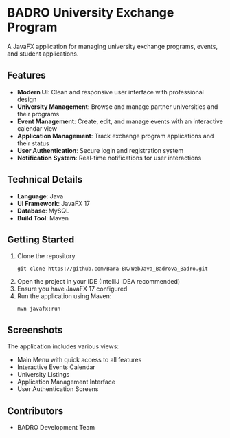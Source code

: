 # BADRO University Exchange Program

A JavaFX application for managing university exchange programs, events, and student applications.

## Features

- **Modern UI**: Clean and responsive user interface with professional design
- **University Management**: Browse and manage partner universities and their programs
- **Event Management**: Create, edit, and manage events with an interactive calendar view
- **Application Management**: Track exchange program applications and their status
- **User Authentication**: Secure login and registration system
- **Notification System**: Real-time notifications for user interactions

## Technical Details

- **Language**: Java
- **UI Framework**: JavaFX 17
- **Database**: MySQL
- **Build Tool**: Maven

## Getting Started

1. Clone the repository
   ```
   git clone https://github.com/Bara-BK/WebJava_Badrova_Badro.git
   ```
2. Open the project in your IDE (IntelliJ IDEA recommended)
3. Ensure you have JavaFX 17 configured
4. Run the application using Maven:
   ```
   mvn javafx:run
   ```

## Screenshots

The application includes various views:
- Main Menu with quick access to all features
- Interactive Events Calendar
- University Listings
- Application Management Interface
- User Authentication Screens

## Contributors

- BADRO Development Team 